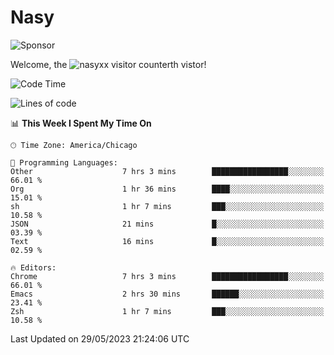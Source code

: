 # Nasy

<!--
<p align="center">
<img height="200" src="https://github-readme-stats.vercel.app/api?username=nasyxx&count_private=true&show_icons=true&theme=dracula&include_all_commits=true"/>
<img height="200" src="https://github-readme-stats.vercel.app/api/top-langs/?username=nasyxx&theme=dracula&hide=html,jupyter+notebook&count_private=true&show_icons=true"/>
</p>

  
----------------
-->

![Sponsor](https://img.shields.io/static/v1.svg?label=Sponsor&message=%E2%9D%A4&logo=GitHub&style=flat&color=pink)
 
Welcome, the ![nasyxx visitor counter](https://count.getloli.com/get/@nasyxx?theme=rule34)th vistor!
 
<!--START_SECTION:waka-->
![Code Time](http://img.shields.io/badge/Code%20Time-3%2C545%20hrs%202%20mins-blue)

![Lines of code](https://img.shields.io/badge/From%20Hello%20World%20I%27ve%20Written-6.2%20million%20lines%20of%20code-blue)

📊 **This Week I Spent My Time On** 

```text
🕑︎ Time Zone: America/Chicago

💬 Programming Languages: 
Other                    7 hrs 3 mins        █████████████████░░░░░░░░   66.01 % 
Org                      1 hr 36 mins        ████░░░░░░░░░░░░░░░░░░░░░   15.01 % 
sh                       1 hr 7 mins         ███░░░░░░░░░░░░░░░░░░░░░░   10.58 % 
JSON                     21 mins             █░░░░░░░░░░░░░░░░░░░░░░░░   03.39 % 
Text                     16 mins             █░░░░░░░░░░░░░░░░░░░░░░░░   02.59 % 

🔥 Editors: 
Chrome                   7 hrs 3 mins        █████████████████░░░░░░░░   66.01 % 
Emacs                    2 hrs 30 mins       ██████░░░░░░░░░░░░░░░░░░░   23.41 % 
Zsh                      1 hr 7 mins         ███░░░░░░░░░░░░░░░░░░░░░░   10.58 % 
```


 Last Updated on 29/05/2023 21:24:06 UTC
<!--END_SECTION:waka-->

<!-- ![visitors](https://visitor-badge.laobi.icu/badge?page_id=nasyxx.nasyxx) -->

